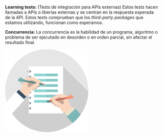 **Learning tests:** (Tests de integración para APIs externas) Estos tests hacen llamadas a APIs o liberías externas y se centran en la respuesta esperada de la API.
Estos tests comprueban que los *third-party packages* que estamos utilizando, funcionan como esperamos.

**Concurrencia:** La concurrencia es la habilidad de un programa, algoritmo o problema de ser ejecutado en desorden o en orden parcial, sin afectar el resultado final.

![concurrencia](./../imagenes/concurrencia.png)
